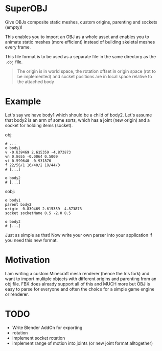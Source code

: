 # SuperOBJ
Give OBJs composite static meshes, custom origins, parenting and sockets (empty)!

This enables you to import an OBJ as a whole asset and enables you to animate static meshes (more efficient) instead of building skeletal meshes every frame.

This file format is to be used as a separate file in the same directory as the `.obj` file.

> The origin is in world space, the rotation offset in origin space (rot to be implemented) and socket positions are in local space relative to the attached body

# Example

Let's say we have body1 which should be a child of body2. Let's assume that body2 is an arm of some sorts, which has a joint (new origin) and a socket for holding items (socket).

obj:
```obj
# ...
o body1
v -0.839469 2.615359 -4.873873
vn 0.8655 -0.0064 0.5009
vt 0.599640 -0.931876
f 22/56/1 16/40/2 18/44/3
# [...]

o body2
# [...]
```

sobj:
```obj
o body1
parent body2
origin -0.839469 2.615359 -4.873873
socket socketName 0.5 -2.0 0.5

o body2
# [...]
```

Just as simple as that! Now write your own parser into your application if you need this new format.


# Motivation

I am writing a custom Minecraft mesh renderer (hence the Iris fork) and want to import mulitple objects with different origins and parenting from an obj file. FBX does already support all of this and MUCH more but OBJ is easy to parse for everyone and often the choice for a simple game engine or renderer.

# TODO
- Write Blender AddOn for exporting
- rotation
- implement socket rotation
- implement range of motion into joints (or new joint format alltogether)

